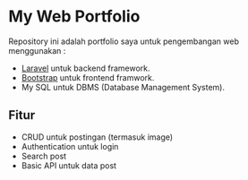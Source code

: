 # My Web Portfolio

Repository ini adalah portfolio saya untuk pengembangan web menggunakan :

- [Laravel](https://laravel.com) untuk backend framework.
- [Bootstrap](https://bootstrap.com) untuk frontend framwork.
- My SQL untuk DBMS (Database Management System).

## Fitur

- CRUD untuk postingan (termasuk image)
- Authentication untuk login
- Search post
- Basic API untuk data post